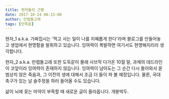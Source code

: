```yaml
---
title: 현자들의 근황
date: 2017-10-24 06:15:00
author: 만렙돌고래
tags: [안죽음]
---
```


현자_1 a.k.a. 가짜집시는 '먹고 사는 일이 나를 지혜롭게 한다'라며 블로그를 만들어놓고 생업에서 현명함을 발휘하고 있습니다. 잉여력이 폭발하면 여기서도 현명해지리라 생각합니다.

현자_2 a.k.a. 만렙돌고래 또한 도둑같이 몰래 사브작 다가온 10월 말, 과제의 데드라인이 코앞이라 잉여력이 존재하지 않습니다. 잉여력이 남아도는 그 순간 다시 돌아와서 묻 범상치 않은 죽음과, 그 이전의 생에 대해서 조금 더 들이 파 볼 예정입니다. 물론, 국대 축구가 있는 날 술주정을 하러 들어올 수도 있습니다.

삶이 뇌에 꽂는 마약이 부족할 때 새로운 글이 올라옵니다. 개봉박두.